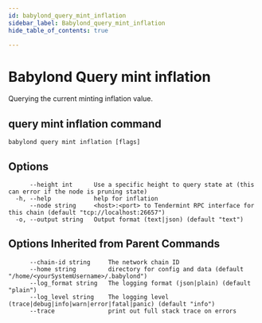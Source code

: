 ```yaml
---
id: babylond_query_mint_inflation
sidebar_label: Babylond_query_mint_inflation
hide_table_of_contents: true

---
```


# Babylond Query mint inflation
Querying the current minting inflation value.
## query mint inflation command
```
babylond query mint inflation [flags]
```
## Options
```
      --height int      Use a specific height to query state at (this can error if the node is pruning state)
  -h, --help            help for inflation
      --node string     <host>:<port> to Tendermint RPC interface for this chain (default "tcp://localhost:26657")
  -o, --output string   Output format (text|json) (default "text")
```
## Options Inherited from Parent Commands
```
      --chain-id string     The network chain ID
      --home string         directory for config and data (default "/home/<yourSystemUsername>/.babylond")
      --log_format string   The logging format (json|plain) (default "plain")
      --log_level string    The logging level (trace|debug|info|warn|error|fatal|panic) (default "info")
      --trace               print out full stack trace on errors
```